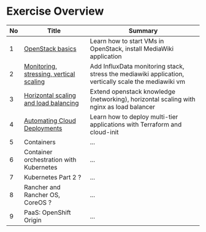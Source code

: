 # Exercise Overview

| No | Title | Summary |
|---|---|---|
| 1  | [OpenStack basics](ex-1/README.md) | Learn how to start VMs in OpenStack, install MediaWiki application  |
| 2  | [Monitoring, stressing, vertical scaling](ex-2/README.md) | Add InfluxData monitoring stack, stress the mediawiki application, vertically scale the mediawiki vm  |
| 3  | [Horizontal scaling and load balancing](ex-3/README.md) | Extend openstack knowledge (networking), horizontal scaling with nginx as load balancer |
| 4  | [Automating Cloud Deployments](ex-4/README.md)  | Learn how to deploy multi-tier applications with Terraform and cloud-init |
| 5  | Containers  | ... |
| 6  | Container orchestration with Kubernetes  | ... |
| 7  | Kubernetes Part 2 ?  | ... |
| 8  | Rancher and Rancher OS, CoreOS ?  | ... |
| 9  | PaaS: OpenShift Origin  | ... |